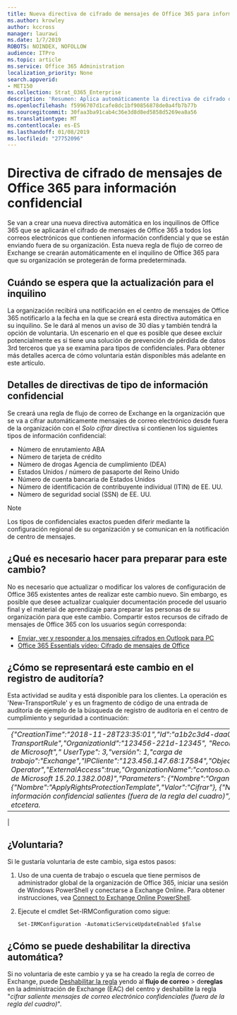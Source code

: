 ```yaml
---
title: Nueva directiva de cifrado de mensajes de Office 365 para información confidencial
ms.author: krowley
author: kccross
manager: laurawi
ms.date: 1/7/2019
ROBOTS: NOINDEX, NOFOLLOW
audience: ITPro
ms.topic: article
ms.service: Office 365 Administration
localization_priority: None
search.appverid:
- MET150
ms.collection: Strat_O365_Enterprise
description: 'Resumen: Aplica automáticamente la directiva de cifrado de mensajes de Office 365 para implantar para todos los inquilinos de tipos de información confidencial.'
ms.openlocfilehash: f5996707d1cafe8dc1bf90856878de0a4fb7b77b
ms.sourcegitcommit: 30faa3ba91cab4c36e3d8d8ed5858d5269ea8a56
ms.translationtype: MT
ms.contentlocale: es-ES
ms.lasthandoff: 01/08/2019
ms.locfileid: "27752096"
---
```

# <a name="office-365-message-encryption-policy-for-sensitive-information"></a>Directiva de cifrado de mensajes de Office 365 para información confidencial

Se van a crear una nueva directiva automática en los inquilinos de Office 365 que se aplicarán el cifrado de mensajes de Office 365 a todos los correos electrónicos que contienen información confidencial y que se están enviando fuera de su organización. Esta nueva regla de flujo de correo de Exchange se crearán automáticamente en el inquilino de Office 365 para que su organización se protegerán de forma predeterminada.

## <a name="when-to-expect-the-update-for-your-tenant"></a>Cuándo se espera que la actualización para el inquilino

La organización recibirá una notificación en el centro de mensajes de Office 365 notificarlo a la fecha en la que se creará esta directiva automática en su inquilino. Se le dará al menos un aviso de 30 días y también tendrá la opción de voluntaria. Un escenario en el que es posible que desee excluir potencialmente es si tiene una solución de prevención de pérdida de datos 3rd terceros que ya se examina para tipos de confidenciales. Para obtener más detalles acerca de cómo voluntaria están disponibles más adelante en este artículo.

## <a name="sensitive-information-type-policy-details"></a>Detalles de directivas de tipo de información confidencial

Se creará una regla de flujo de correo de Exchange en la organización que se va a cifrar automáticamente mensajes de correo electrónico desde fuera de la organización con el *Solo cifrar* directiva si contienen los siguientes tipos de información confidencial:

- Número de enrutamiento ABA
- Número de tarjeta de crédito
- Número de drogas Agencia de cumplimiento (DEA)
- Estados Unidos / número de pasaporte del Reino Unido
- Número de cuenta bancaria de Estados Unidos
- Número de identificación de contribuyente individual (ITIN) de EE. UU.
- Número de seguridad social (SSN) de EE. UU.

> [!Note]
> Los tipos de confidenciales exactos pueden diferir mediante la configuración regional de su organización y se comunican en la notificación de centro de mensajes.

## <a name="what-do-i-need-to-do-to-prepare-for-this-change"></a>¿Qué es necesario hacer para preparar para este cambio?

No es necesario que actualizar o modificar los valores de configuración de Office 365 existentes antes de realizar este cambio nuevo. Sin embargo, es posible que desee actualizar cualquier documentación procede del usuario final y el material de aprendizaje para preparar las personas de su organización para que este cambio. Compartir estos recursos de cifrado de mensajes de Office 365 con los usuarios según corresponda:

- [Enviar, ver y responder a los mensajes cifrados en Outlook para PC](https://support.office.com/article/send-view-and-reply-to-encrypted-messages-in-outlook-for-pc-eaa43495-9bbb-4fca-922a-df90dee51980)
- [Office 365 Essentials vídeo: Cifrado de mensajes de Office](https://youtu.be/CQR0cG_iEUc)

## <a name="how-will-this-change-be-represented-in-the-audit-log"></a>¿Cómo se representará este cambio en el registro de auditoría?

Esta actividad se audita y está disponible para los clientes.  La operación es 'New-TransportRule' y es un fragmento de código de una entrada de auditoría de ejemplo de la búsqueda de registro de auditoría en el centro de cumplimiento y seguridad a continuación:

|     |
| --- |
| *{"CreationTime":"2018-11-28T23:35:01","Id":"a1b2c3d4-daa0-4c4f-a019-03a1234a1b0c","Operation":"New-TransportRule","OrganizationId":"123456-221d-12345", "RecordType": 1, "ResultStatus": "True", "UserKey": "Operador de Microsoft"," UserType": 3,"versión": 1,"carga de trabajo":"Exchange","IPCliente":"123.456.147.68:17584","ObjectId":"UserId "," ":"() Operator","ExternalAccess":true,"OrganizationName":"contoso.onmicrosoft.com","OriginatingServer":"CY4PR13MBXXXX de Microsoft 15.20.1382.008)","Parameters": {"Nombre":"Organización","Valor":" d. 123456-221-12346"{"Nombre":"ApplyRightsProtectionTemplate","Valor":"Cifrar"}, {"Nombre":"Nombre","Valor":"Cifrar correos con información confidencial salientes (fuera de la regla del cuadro)"}, {"Nombre":" MessageContainsDataClassifications"... etcetera.*
 |

## <a name="how-do-i-opt-out"></a>¿Voluntaria?

Si le gustaría voluntaria de este cambio, siga estos pasos:

1. Uso de una cuenta de trabajo o escuela que tiene permisos de administrador global de la organización de Office 365, iniciar una sesión de Windows PowerShell y conectarse a Exchange Online. Para obtener instrucciones, vea [Connect to Exchange Online PowerShell](https://aka.ms/exopowershell).
2. Ejecute el cmdlet Set-IRMConfiguration como sigue:

   ```
   Set-IRMConfiguration -AutomaticServiceUpdateEnabled $false
   ```

## <a name="how-do-i-disable-the-automatic-policy"></a>¿Cómo se puede deshabilitar la directiva automática?

Si no voluntaria de este cambio y ya se ha creado la regla de correo de Exchange, puede [Deshabilitar la regla](https://docs.microsoft.com/exchange/security-and-compliance/mail-flow-rules/manage-mail-flow-rules#enable-or-disable-a-mail-flow-rule) yendo al **flujo de correo** > de**reglas** en la administración de Exchange (EAC) del centro y deshabilite la regla "*cifrar saliente mensajes de correo electrónico confidenciales (fuera de la regla del cuadro)*".
